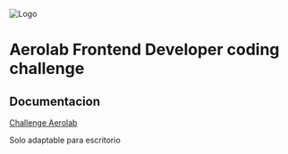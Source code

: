 ![Logo](https://i.imgur.com/FZBX4uz.png)

# Aerolab Frontend Developer coding challenge

## Documentacion

[Challenge Aerolab](https://github.com/Aerolab/frontend-developer-coding-challenge)

Solo adaptable para escritorio
